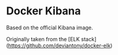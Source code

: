 # Docker Kibana

Based on the official Kibana image.

Originally taken from the [ELK stack] (https://github.com/deviantony/docker-elk)
